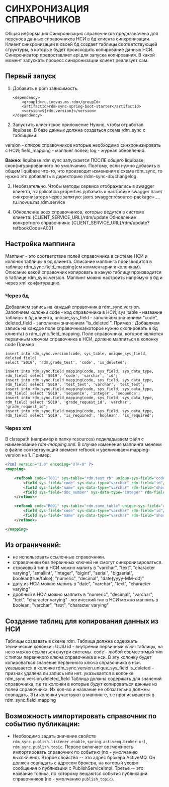 # СИНХРОНИЗАЦИЯ СПРАВОЧНИКОВ

Общая информация
Синхронизация справочников предназначена для переноса данных справочников НСИ в бд клиента синхронизации. Клиент синхронизации в своей бд создает таблицы соответствующей структуры, в которые будет происходить копирование данных НСИ. Синхронизатор предоставляет api для запуска копирования. В какой момент запускать процесс синхронизации клиент реализует сам.

## Первый запуск
1. Добавить в pom зависимость.
    ```
    <dependency>
        <groupId>ru.inovus.ms.rdm</groupId>
        <artifactId>rdm-sync-spring-boot-starter</artifactId>
        <version>${rdm.version}</version>
    </dependency>
    ```

2. Запустить клиентское приложение
Нужно, чтобы отработал liquibase.
В базе данных должна создаться схема rdm_sync с таблицами:

version - список справочников которые необходимо синхронизировать с НСИ;
field_mapping - маппинг полей;
log - журнал обновления.

**Важно:** liquibase rdm sync запускается ПОСЛЕ общего liquibase, сконфигурированного по умолчанию. Поэтому, если нужно добавить в общем liquibase что-то,
что производит изменения в схеме rdm_sync, то нужно это добавлять в директорию /rdm-sync-db/changelog.

3. Необязательно.
Чтобы методы сервиса отображались в swagger клиента, в application.properties добавить к настройкe swagger пакет синхронизатора через запятую: jaxrs.swagger.resource-package=..., ru.inovus.ms.rdm.service

4. Обновление всех справочников, которые ведутся в системе клиента:
{CLIENT_SERVICE_URL}/rdm/update
Обновление конкретного справочника:
{CLIENT_SERVICE_URL}/rdm/update?refbookCode=A001


## Настройка маппинга
Маппинг - это соответствие полей справочника в системе НСИ и колонок таблицы в бд клиента. Описание маппинга производится в таблице rdm_sync.field_mapping(см комментарии к колонкам). Описание какой справочник копировать в какую таблицу производится в таблице rdm_sync.version.
Маппинг можно настроить напрямую в бд и через xml конфигурацию.
### Через бд
Добавляем запись на каждый справочник в rdm_sync.version. Заполняем колонки code - код справочника в НСИ, sys_table - название таблицы в бд клиента, unique_sys_field - заполняем значением “code”, deleted_field - заполняем значением “is_deleted ”.
Пример :
Добавляем запись на каждое поле справочника(которое нужно скопировать в бд клиента) в rdm_sync.field_mapping. Поле справочника, которое является первичным ключом справочника в НСИ, должно маппиться в колонку code
Пример :
```
insert into rdm_sync.version(code, sys_table, unique_sys_field, deleted_field)
select 'S019', 'rdm.grade_test', 'code', 'is_deleted';

insert into rdm_sync.field_mapping(code, sys_field, sys_data_type, rdm_field) select 'S019', 'code', 'varchar', 'id';
insert into rdm_sync.field_mapping(code, sys_field, sys_data_type, rdm_field) select 'S019', 'test_text', 'varchar', 'test_text';
insert into rdm_sync.field_mapping(code, sys_field, sys_data_type, rdm_field) select 'S019', 'sequence', 'integer', 'sequence';
insert into rdm_sync.field_mapping(code, sys_field, sys_data_type, rdm_field) select 'S019', 'grade_request_id', 'varchar', 'grade_request_id';
insert into rdm_sync.field_mapping(code, sys_field, sys_data_type, rdm_field) select 'S019', 'is_required', 'boolean', 'is_required';
```
### Через xml
В classpath (например в папку resources) подкладываем файл с наименование *rdm-mapping.xml*. В случае изменения маппинга меняем в файле соответвующий элемент refbook и увеличиваем mapping-version на 1.
Пример:
```xml
<?xml version="1.0" encoding="UTF-8" ?>
<mapping>

    <refbook code="T001" sys-table="rdm.test_rb" unique-sys-field="code" deleted-field="is_deleted" mapping-version="1">
        <field sys-field="code" sys-data-type="varchar" rdm-field="id"/>
        <field sys-field="name" sys-data-type="varchar" rdm-field="short_name"/>
        <field sys-field="doc_number" sys-data-type="integer" rdm-field="doc_num"/>
    </refbook>

    <refbook code="R001" sys-table="rdm.some_table" unique-sys-field="code" deleted-field="is_deleted" mapping-version="1">
        <field sys-field="code" sys-data-type="varchar" rdm-field="id"/>
        <field sys-field="name" sys-data-type="varchar" rdm-field="short_name"/>
    </refbook>

</mapping>
```

## Из ограничений:
- не использовать ссылочные справочники.
- справочники без первичных ключей не смогут синхронизироваться.
- строковый тип в НСИ можно мапить в "varchar", "text", "character varying", "smallint", "integer", "bigint", "serial", "bigserial", boolean(true/false), "numeric", "decimal",  "date(yyyy-MM-dd)"
- дату из НСИ можно  мапить в "date", "varchar", "text", "character varying"
- дробный в НСИ можно маппить в "numeric", "decimal", "varchar", "text", "character varying"
-логический тип в НСИ можно маппить в boolean, "varchar", "text", "character varying"




## Создание таблиц для копирования данных из НСИ

Таблицы создавать в схеме rdm.
Таблица должна содержать технические колонки :
UUID id - внутрений первичный ключ таблицы, на него можно ссылаться внутри системы.
code - любой совместимый тип с типом первичного ключа справочника в нси. В эту колонку будет копироваться значение первичного ключа справочника в нси. указывается в колонке rdm_sync.version.unique_sys_field
is_deleted - признак удалена ли запись или нет. указывается в колонке rdm_sync.version.deleted_field
Таблица должна содержать для значений справочника, т.е те колонки в которые будут копироваться данные из полей справочника. Их кол-во и название не обязательно должны совпадать. Эти колонки участвуют в маппинге, т.е прописываются в rdm_sync.field_mapping



## Возможность импортировать справочник по событию публикации:
- Необходимо задать значение свойств `rdm_sync.publish.listener.enable`, `spring.activemq.broker-url`, `rdm_sync.publish.topic`.
Первое включает возможность импортировать справочник по событию (по - умолчанию выключено). Второе свойство -- это адрес брокера ActiveMQ. 
Он должен совпадать с адресом брокера, на который уходят сообщения о публикации с PublishServiceImpl.
Третье -- это название топика, по которому вещаются события публикации справочников (по - умолчанию `publish_topic`).